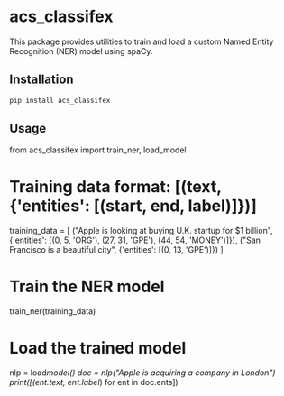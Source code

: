 # acs_classifex

This package provides utilities to train and load a custom Named Entity Recognition (NER) model using spaCy.

## Installation

```bash
pip install acs_classifex
```

## Usage

from acs_classifex import train_ner, load_model

# Training data format: [(text, {'entities': [(start, end, label)]})]

training_data = [
("Apple is looking at buying U.K. startup for $1 billion", {'entities': [(0, 5, 'ORG'), (27, 31, 'GPE'), (44, 54, 'MONEY')]}),
("San Francisco is a beautiful city", {'entities': [(0, 13, 'GPE')]})
]

# Train the NER model

train_ner(training_data)

# Load the trained model

nlp = load*model()
doc = nlp("Apple is acquiring a company in London")
print([(ent.text, ent.label*) for ent in doc.ents])
